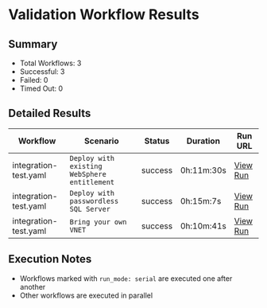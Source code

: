 # Validation Workflow Results

## Summary
- Total Workflows: 3
- Successful: 3
- Failed: 0
- Timed Out: 0

## Detailed Results

| Workflow | Scenario | Status | Duration | Run URL |
|----------|----------|---------|-----------|----------|
| integration-test.yaml | `Deploy with existing WebSphere entitlement` | success | 0h:11m:30s | [View Run](https://github.com/azure-javaee/azure.websphere-traditional.singleserver/actions/runs/16158862037) |
| integration-test.yaml | `Deploy with passwordless SQL Server` | success | 0h:15m:7s | [View Run](https://github.com/azure-javaee/azure.websphere-traditional.singleserver/actions/runs/16158862988) |
| integration-test.yaml | `Bring your own VNET` | success | 0h:10m:41s | [View Run](https://github.com/azure-javaee/azure.websphere-traditional.singleserver/actions/runs/16158863870) |


## Execution Notes
- Workflows marked with `run_mode: serial` are executed one after another
- Other workflows are executed in parallel
